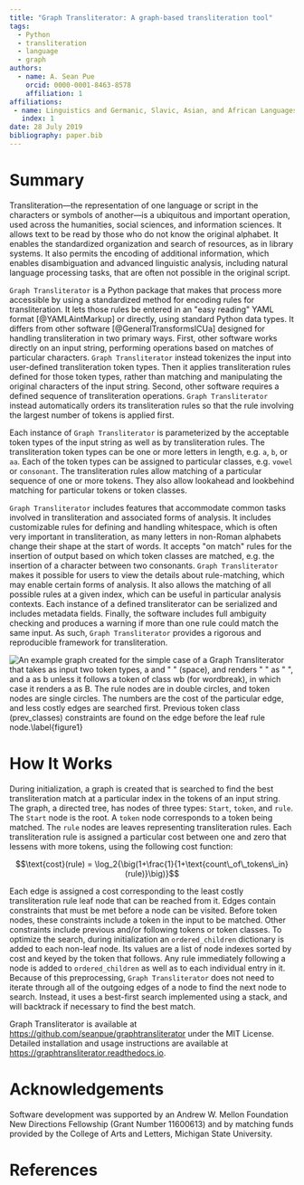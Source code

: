 ```yaml
---
title: "Graph Transliterator: A graph-based transliteration tool"
tags:
  - Python
  - transliteration
  - language
  - graph
authors:
  - name: A. Sean Pue
    orcid: 0000-0001-8463-8578
    affiliation: 1
affiliations:
 - name: Linguistics and Germanic, Slavic, Asian, and African Languages, Michigan State University
   index: 1
date: 28 July 2019
bibliography: paper.bib
---
```


# Summary

Transliteration—the representation of one language or script in the characters
or symbols of another—is a ubiquitous and important operation, used across the
humanities, social sciences, and information sciences.  It allows text to be
read by those who do not know the original alphabet. It enables the
standardized organization and search of resources, as in library systems.  It
also permits the encoding of additional information, which enables
disambiguation and advanced linguistic analysis, including natural language
processing tasks, that are often not possible in the original script.

``Graph Transliterator`` is a Python package that makes that process more
accessible by using a standardized method for encoding rules for
transliteration. It lets those rules be entered in an "easy reading" YAML
format [@YAMLAintMarkup] or directly, using standard Python data types. It
differs  from other software [@GeneralTransformsICUa] designed for handling
transliteration in two primary ways. First, other software works directly on an
input string, performing operations based on matches of particular characters.
``Graph Transliterator`` instead tokenizes the input into user-defined
transliteration token types. Then it applies transliteration rules defined for
those token types, rather than matching and manipulating the original
characters of the input string. Second, other software requires a defined
sequence of transliteration operations. ``Graph Transliterator`` instead
automatically orders its transliteration rules so that the rule involving the
largest number of tokens is applied first.

Each instance of ``Graph Transliterator`` is parameterized by the acceptable
token types of the input string as well as by transliteration rules. The
transliteration token types can be one or more letters in length, e.g. `a`,
`b`, or `aa`. Each of the token types can be assigned to particular classes,
e.g. `vowel` or `consonant`. The transliteration rules allow matching of a
particular sequence of one or more tokens. They also allow lookahead and
lookbehind matching for particular tokens or token classes.

``Graph Transliterator`` includes features that accommodate common tasks
involved in transliteration and associated forms of analysis. It includes
customizable rules for defining and handling whitespace, which is often very
important in transliteration, as many letters in non-Roman alphabets change
their shape at the start of words. It accepts "on match" rules for the
insertion of output based on which token classes are matched, e.g. the
insertion of a character between two consonants.  ``Graph Transliterator``
makes it possible for users to view the details about rule-matching, which may
enable certain forms of analysis.  It also allows the matching of all possible
rules at a given index, which can be useful in particular analysis contexts.
Each instance of a defined transliterator can be serialized and includes
metadata fields. Finally, the software includes full ambiguity checking and
produces a warning if more than one rule could match the same input. As such,
``Graph Transliterator`` provides a rigorous and reproducible framework for
transliteration.

![An example graph created for the simple case of a ``Graph Transliterator``
that takes as input two token types, `a` and `" "` (space), and renders `" "`
as `" "`, and `a` as `b` unless it follows a token of class `wb` (for
wordbreak), in which case it renders `a` as `B`. The `rule` nodes are in double
circles, and `token` nodes  are single circles. The numbers are the cost of
the particular edge, and less costly edges are searched first. Previous token
class (`prev_classes`) constraints are found on the edge before the leaf rule
node.\label{figure1}](figure1.png)

# How It Works

During initialization, a graph is created that is searched to find the best
transliteration match at a particular index in the tokens of an input string.
The graph, a directed tree, has nodes of three types: `Start`,
`token`, and `rule`.  The `Start` node is the root. A `token` node corresponds
to a token being matched. The `rule` nodes are leaves representing
transliteration rules. Each transliteration rule is assigned a particular cost
between one and zero that lessens with more tokens, using the following cost
function:

$$\text{cost}(rule) = \log_2{\big(1+\frac{1}{1+\text{count\_of\_tokens\_in}(rule)}\big)}$$

Each edge is assigned a cost corresponding to the least costly transliteration
rule leaf node that can be reached from it. Edges contain constraints that must
be met before a node can be visited. Before token nodes, these constraints
include a token in the input to be matched. Other constraints include
previous and/or following tokens or token classes. To optimize the search,
during initialization an `ordered_children` dictionary is added to each
non-leaf node. Its values  are a list of node indexes sorted by cost and keyed
by the token that follows. Any rule immediately following a node is added to
``ordered_children`` as well as to  each individual entry in it. Because of
this preprocessing, ``Graph Transliterator`` does not need to iterate through
all of the outgoing edges of a node to find the next node to search. Instead,
it uses a best-first search implemented using a stack, and will backtrack if
necessary to find the best match.

Graph Transliterator is available at
<https://github.com/seanpue/graphtransliterator> under the MIT License.
Detailed installation and usage instructions are available at
<https://graphtransliterator.readthedocs.io>.

# Acknowledgements

Software development was supported by an Andrew W. Mellon Foundation New
Directions Fellowship (Grant Number 11600613) and by matching funds provided by
the College of Arts and Letters, Michigan State University.

# References
